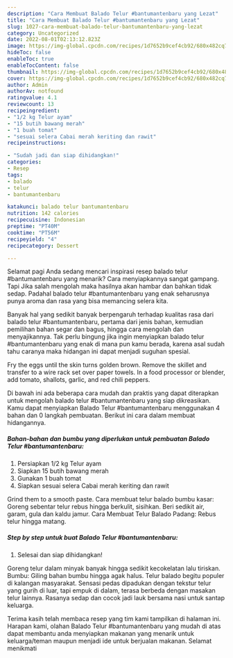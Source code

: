 ```yaml
---
description: "Cara Membuat Balado Telur #bantumantenbaru yang Lezat"
title: "Cara Membuat Balado Telur #bantumantenbaru yang Lezat"
slug: 1027-cara-membuat-balado-telur-bantumantenbaru-yang-lezat
category: Uncategorized
date: 2022-08-01T02:13:12.823Z
image: https://img-global.cpcdn.com/recipes/1d7652b9cef4cb92/680x482cq70/balado-telur-bantumantenbaru-foto-resep-utama.jpg
hideToc: false
enableToc: true
enableTocContent: false
thumbnail: https://img-global.cpcdn.com/recipes/1d7652b9cef4cb92/680x482cq70/balado-telur-bantumantenbaru-foto-resep-utama.jpg
cover: https://img-global.cpcdn.com/recipes/1d7652b9cef4cb92/680x482cq70/balado-telur-bantumantenbaru-foto-resep-utama.jpg
author: Admin
authorAv: notfound
ratingvalue: 4.1
reviewcount: 13
recipeingredient:
- "1/2 kg Telur ayam"
- "15 butih bawang merah"
- "1 buah tomat"
- "sesuai selera Cabai merah keriting dan rawit"
recipeinstructions:

- "Sudah jadi dan siap dihidangkan!"
categories:
- Resep
tags:
- balado
- telur
- bantumantenbaru

katakunci: balado telur bantumantenbaru 
nutrition: 142 calories
recipecuisine: Indonesian
preptime: "PT40M"
cooktime: "PT56M"
recipeyield: "4"
recipecategory: Dessert

---
```



Selamat pagi Anda sedang mencari inspirasi resep balado telur #bantumantenbaru yang menarik? Cara menyiapkannya sangat gampang. Tapi Jika salah mengolah maka hasilnya akan hambar dan bahkan tidak sedap. Padahal balado telur #bantumantenbaru yang enak seharusnya punya aroma dan rasa yang bisa memancing selera kita.


Banyak hal yang sedikit banyak berpengaruh terhadap kualitas rasa dari balado telur #bantumantenbaru, pertama dari jenis bahan, kemudian pemilihan bahan segar dan bagus, hingga cara mengolah dan menyajikannya. Tak perlu bingung jika ingin menyiapkan balado telur #bantumantenbaru yang enak di mana pun kamu berada, karena asal sudah tahu caranya maka hidangan ini dapat menjadi suguhan spesial.

Fry the eggs until the skin turns golden brown. Remove the skillet and transfer to a wire rack set over paper towels. In a food processor or blender, add tomato, shallots, garlic, and red chili peppers.


Di bawah ini ada beberapa cara mudah dan praktis yang dapat diterapkan untuk mengolah balado telur #bantumantenbaru yang siap dikreasikan. Kamu dapat menyiapkan Balado Telur #bantumantenbaru menggunakan 4 bahan dan 0 langkah pembuatan. Berikut ini cara dalam membuat hidangannya.

<!--inarticleads1-->

##### Bahan-bahan dan bumbu yang diperlukan untuk pembuatan Balado Telur #bantumantenbaru:

1. Persiapkan 1/2 kg Telur ayam
1. Siapkan 15 butih bawang merah
1. Gunakan 1 buah tomat
1. Siapkan sesuai selera Cabai merah keriting dan rawit


Grind them to a smooth paste. Cara membuat telur balado bumbu kasar: Goreng sebentar telur rebus hingga berkulit, sisihkan. Beri sedikit air, garam, gula dan kaldu jamur. Cara Membuat Telur Balado Padang: Rebus telur hingga matang. 

<!--inarticleads2-->

##### Step by step untuk buat Balado Telur #bantumantenbaru:


1. Selesai dan siap dihidangkan!

Goreng telur dalam minyak banyak hingga sedikit kecokelatan lalu tiriskan. Bumbu: Giling bahan bumbu hingga agak halus. Telur balado begitu populer di kalangan masyarakat. Sensasi pedas dipadukan dengan tekstur telur yang gurih di luar, tapi empuk di dalam, terasa berbeda dengan masakan telur lainnya. Rasanya sedap dan cocok jadi lauk bersama nasi untuk santap keluarga. 

Terima kasih telah membaca resep yang tim kami tampilkan di halaman ini. Harapan kami, olahan Balado Telur #bantumantenbaru yang mudah di atas dapat membantu anda menyiapkan makanan yang menarik untuk keluarga/teman maupun menjadi ide untuk berjualan makanan. Selamat menikmati

